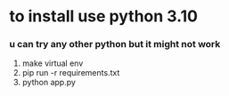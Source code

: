 # to install use python 3.10

### u can try any other python but it might not work

1. make virtual env
2. pip run -r requirements.txt
3. python app.py
